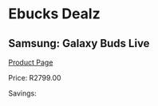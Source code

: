 
# Ebucks Dealz
## Samsung: Galaxy Buds Live
[Product Page](https://www.ebucks.com/web/shop/productSelected.do?prodId=1066186741&catId=1158501552)

Price: R2799.00

Savings: 


	